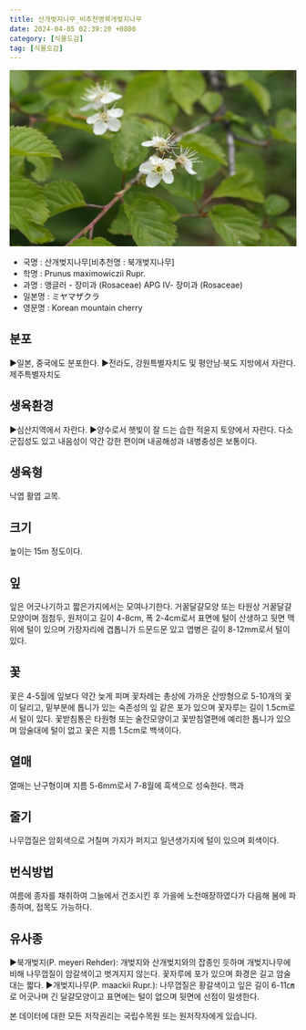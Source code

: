 ```yaml
---
title: 산개벚지나무_비추천명북개벚지나무
date: 2024-04-05 02:39:20 +0800
category: [식물도감]
tag: [식물도감]
---
```




![산개벚지나무[비추천명 : 북개벚지나무]](/assets/img/fileUpload/plants/basic/Rosaceae/Prunus/12788/12788_20160728154622088files_th2.jpg)
- 국명 : 산개벚지나무[비추천명 : 북개벚지나무]
- 학명 : Prunus maximowiczii Rupr.
- 과명 : 앵글러 - 장미과 (Rosaceae) APG Ⅳ- 장미과 (Rosaceae)
- 일본명 : ミヤマザクラ
- 영문명 : Korean mountain cherry


## 분포
▶일본, 중국에도 분포한다.
▶전라도, 강원특별자치도 및 평안남·북도 지방에서 자란다. 제주특별자치도
## 생육환경
▶심산지역에서 자란다. 
▶양수로서 햇빛이 잘 드는 습한 적윤지 토양에서 자란다. 다소 군집성도 있고 내음성이 약간 강한 편이며 내공해성과 내병충성은 보통이다.
## 생육형
낙엽 활엽 교목.
## 크기
높이는 15m 정도이다.
## 잎
잎은 어긋나기하고 짧은가지에서는 모여나기한다. 거꿀달걀모양 또는 타원상 거꿀달걀모양이며 점첨두, 원저이고 길이 4-8cm, 폭 2-4cm로서 표면에 털이 산생하고 뒷면 맥위에 털이 있으며 가장자리에 겹톱니가 드문드문 있고 엽병은 길이 8-12mm로서 털이있다.
## 꽃
꽃은 4-5월에 잎보다 약간 늦게 피며 꽃차례는 총상에 가까운 산방형으로 5-10개의 꽃이 달리고, 밑부분에 톱니가 있는 숙존성의 잎 같은 포가 있으며 꽃자루는 길이 1.5cm로서 털이 있다. 꽃받침통은 타원형 또는 술잔모양이고 꽃받침열편에 예리한 톱니가 있으며 암술대에 털이 없고 꽃은 지름 1.5cm로 백색이다.
## 열매
열매는 난구형이며 지름 5-6mm로서 7-8월에 흑색으로 성숙한다. 핵과 
## 줄기
나무껍질은 암회색으로 거칠며 가지가 퍼지고 일년생가지에 털이 있으며 회색이다.
## 번식방법
여름에 종자를 채취하여 그늘에서 건조시킨 후 가을에 노천매장하였다가 다음해 봄에 파종하며, 접목도 가능하다.
## 유사종
▶북개벚지(P. meyeri Rehder): 개벚지와 산개벚지와의 잡종인 듯하며 개벚지나무에 비해 나무껍질이 암갈색이고 벗겨지지 않는다. 꽃자루에 포가 있으며 화경은 길고 암술대는 짧다.
▶개벚지나무(P. maackii Rupr.): 나무껍질은 황갈색이고 잎은 길이 6-11㎝로 어긋나며 긴 달걀모양이고 표면에는 털이 없으며 뒷면에 선점이 밀생한다.






본 데이터에 대한 모든 저작권리는 국립수목원 또는 원저작자에게 있습니다.
